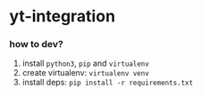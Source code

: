 # yt-integration

### how to dev?

1. install `python3`, `pip` and `virtualenv`
2. create virtualenv: `virtualenv venv`
3. install deps: `pip install -r requirements.txt`
